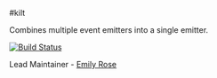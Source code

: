 #kilt

Combines multiple event emitters into a single emitter.

[![Build Status](https://secure.travis-ci.org/hapijs/kilt.png)](http://travis-ci.org/hapijs/kilt)

Lead Maintainer - [Emily Rose](https://github.com/nexxy)
